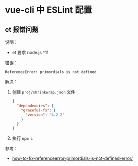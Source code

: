 # vue-cli 中 ESLint 配置

## et 报错问题

说明：

* et 要求 node.js ^11

错误：

```text
ReferenceError: primordials is not defined
```

解决：

1. 创建 `proj/shrinkwrap.json` 文件

    ```json
    {
      "dependencies": {
        "graceful-fs": {
          "version": "4.2.2"
        }
      }
    }
    ```

2. 执行 `npm i`

参考：

* [how-to-fix-referenceerror-primordials-is-not-defined-error/](https://timonweb.com/javascript/how-to-fix-referenceerror-primordials-is-not-defined-error/)